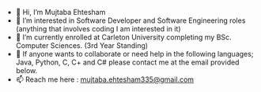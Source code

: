 - 👋 Hi, I’m Mujtaba Ehtesham 
- 👀 I’m interested in Software Developer and Software Engineering roles (anything that involves coding I am interested in it)
- 🌱 I’m currently enrolled at Carleton University completing my BSc. Computer Sciences. (3rd Year Standing)
- 💞️ If anyone wants to collaborate or need help in the following languages; Java, Python, C, C+ and C# please contact me at the email provided below.
- 📫 Reach me here :  mujtaba.ehtesham335@gmail.com

<!---
mujtaba65/mujtaba65 is a ✨ special ✨ repository because its `README.md` (this file) appears on your GitHub profile.
You can click the Preview link to take a look at your changes.
--->
